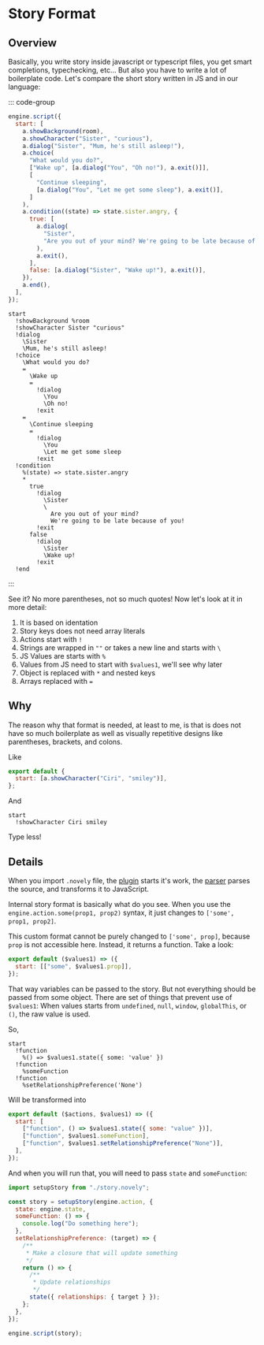# Story Format

## Overview

Basically, you write story inside javascript or typescript files, you get smart completions, typechecking, etc... But also you have to write a lot of boilerplate code. Let's compare the short story written in JS and in our language:

::: code-group

```js [story.js]
engine.script({
  start: [
    a.showBackground(room),
    a.showCharacter("Sister", "curious"),
    a.dialog("Sister", "Mum, he's still asleep!"),
    a.choice(
      "What would you do?",
      ["Wake up", [a.dialog("You", "Oh no!"), a.exit()]],
      [
        "Continue sleeping",
        [a.dialog("You", "Let me get some sleep"), a.exit()],
      ]
    ),
    a.condition((state) => state.sister.angry, {
      true: [
        a.dialog(
          "Sister",
          "Are you out of your mind? We're going to be late because of you!"
        ),
        a.exit(),
      ],
      false: [a.dialog("Sister", "Wake up!"), a.exit()],
    }),
    a.end(),
  ],
});
```

```novely [story.novely]
start
  !showBackground %room
  !showCharacter Sister "curious"
  !dialog
    \Sister
    \Mum, he's still asleep!
  !choice
    \What would you do?
    =
      \Wake up
      =
        !dialog
          \You
          \Oh no!
        !exit
    =
      \Continue sleeping
      =
        !dialog
          \You
          \Let me get some sleep
        !exit
  !condition
    %(state) => state.sister.angry
    *
      true
        !dialog
          \Sister
          \
            Are you out of your mind?
            We're going to be late because of you!
        !exit
      false
        !dialog
          \Sister
          \Wake up!
        !exit
  !end
```

:::

See it? No more parentheses, not so much quotes! Now let's look at it in more detail:

1. It is based on identation
2. Story keys does not need array literals
3. Actions start with `!`
4. Strings are wrapped in `""` or takes a new line and starts with `\`
5. JS Values are starts with `%`
6. Values from JS need to start with `$values1`, we'll see why later
7. Object is replaced with `*` and nested keys
8. Arrays replaced with `=`

## Why

The reason why that format is needed, at least to me, is that is does not have so much boilerplate as well as visually repetitive designs like parentheses, brackets, and colons.

Like

```js
export default {
  start: [a.showCharacter("Ciri", "smiley")],
};
```

And

```novely
start
  !showCharacter Ciri smiley
```

Type less!

## Details

When you import `.novely` file, the [plugin](https://github.com/yhdgms1/novely/tree/main/packages/vite-plugin-novely) starts it's work, the [parser](https://github.com/yhdgms1/novely/tree/main/packages/parser) parses the source, and transforms it to JavaScript.

Internal story format is basically what do you see. When you use the `engine.action.some(prop1, prop2)` syntax, it just changes to `['some', prop1, prop2]`.

This custom format cannot be purely changed to `['some', prop]`, because `prop` is not accessible here. Instead, it returns a function. Take a look:

```js
export default ($values1) => ({
  start: [["some", $values1.prop]],
});
```

That way variables can be passed to the story. But not everything should be passed from some object. There are set of things that prevent use of `$values1`: When values starts from `undefined`, `null`, `window`, `globalThis`, or `()`, the raw value is used.

So,

```novely
start
  !function
    %() => $values1.state({ some: 'value' })
  !function
    %someFunction
  !function
    %setRelationshipPreference('None')
```

Will be transformed into

```js
export default ($actions, $values1) => ({
  start: [
    ["function", () => $values1.state({ some: "value" })],
    ["function", $values1.someFunction],
    ["function", $values1.setRelationshipPreference("None")],
  ],
});
```

And when you will run that, you will need to pass `state` and `someFunction`:

```js
import setupStory from "./story.novely";

const story = setupStory(engine.action, {
  state: engine.state,
  someFunction: () => {
    console.log("Do something here");
  },
  setRelationshipPreference: (target) => {
    /**
     * Make a closure that will update something
     */
    return () => {
      /**
       * Update relationships
       */
      state({ relationships: { target } });
    };
  },
});

engine.script(story);
```
